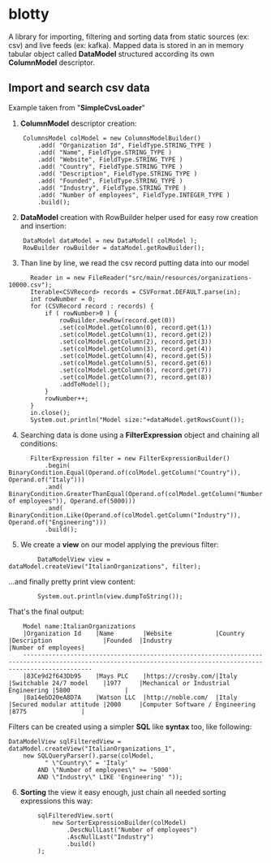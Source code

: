 
# blotty
A library for importing, filtering and sorting data from static sources (ex: csv) and live feeds (ex: kafka).
Mapped data is stored in an in memory tabular object called **DataModel** structured according its own **ColumnModel** descriptor.

## Import and search csv data
Example taken from  "**SimpleCvsLoader**"

 1. **ColumnModel** descriptor creation:
```
	ColumnsModel colModel = new ColumnsModelBuilder()
		.add( "Organization Id", FieldType.STRING_TYPE )
		.add( "Name", FieldType.STRING_TYPE )
		.add( "Website", FieldType.STRING_TYPE )
		.add( "Country", FieldType.STRING_TYPE )
		.add( "Description", FieldType.STRING_TYPE )
		.add( "Founded", FieldType.STRING_TYPE )
		.add( "Industry", FieldType.STRING_TYPE )
		.add( "Number of employees", FieldType.INTEGER_TYPE )				
		.build();	
```
 2. **DataModel** creation with RowBuilder helper used for easy row creation and insertion:
```
    DataModel dataModel = new DataModel( colModel );   
    RowBuilder rowBuilder = dataModel.getRowBuilder();
```
3. Than line by line, we read the csv record putting data into our model
  ```
		Reader in = new FileReader("src/main/resources/organizations-10000.csv");
		Iterable<CSVRecord> records = CSVFormat.DEFAULT.parse(in);
		int rowNumber = 0;
		for (CSVRecord record : records) {
			if ( rowNumber>0 ) {
				rowBuilder.newRow(record.get(0))
				.set(colModel.getColumn(0), record.get(1))
				.set(colModel.getColumn(1), record.get(2))
				.set(colModel.getColumn(2), record.get(3))
				.set(colModel.getColumn(3), record.get(4))
				.set(colModel.getColumn(4), record.get(5))
				.set(colModel.getColumn(5), record.get(6))
				.set(colModel.getColumn(6), record.get(7))
				.set(colModel.getColumn(7), record.get(8))
				.addToModel();
			}
			rowNumber++;
		}		
		in.close();
		System.out.println("Model size:"+dataModel.getRowsCount());
```

4. Searching data is done using a **FilterExpression** object and chaining all conditions: 
  ```
		FilterExpression filter = new FilterExpressionBuilder()
			.begin( BinaryCondition.Equal(Operand.of(colModel.getColumn("Country")), Operand.of("Italy"))) 
			.and( BinaryCondition.GreaterThanEqual(Operand.of(colModel.getColumn("Number of employees")), Operand.of(5000))) 
			.and( BinaryCondition.Like(Operand.of(colModel.getColumn("Industry")), Operand.of("Engineering")))
			.build();
```

5. We create a **view** on our model applying the previous filter:
```
		DataModelView view = dataModel.createView("ItalianOrganizations", filter);
```
...and finally pretty print view content:
```
		System.out.println(view.dumpToString());
```
That's the final output:
```
    Model name:ItalianOrganizations
    |Organization Id    |Name        |Website            |Country   |Description              |Founded  |Industry                             |Number of employees|
    ---------------------------------------------------------------------------------------------------------------------------------------------------------------
    |83Ce9d2f643Db95    |Mays PLC    |https://crosby.com/|Italy     |Switchable 24/7 model    |1977     |Mechanical or Industrial Engineering |5800               |
    |8a14ebD20eA8D7A    |Watson LLC  |http://noble.com/  |Italy     |Secured modular attitude |2000     |Computer Software / Engineering      |8775               |
```
Filters can be created using a simpler **SQL** like **syntax** too, like following:
```
DataModelView sqlFilteredView = dataModel.createView("ItalianOrganizations_1", 
	new SQLQueryParser().parse(colModel, 
		  " \"Country\" = 'Italy' 
		AND \"Number of employees\" >= '5000' 
		AND \"Industry\" LIKE 'Engineering' "));
```

6. **Sorting** the view it easy enough, just chain all needed sorting expressions this way:
```
		sqlFilteredView.sort(
			new SorterExpressionBuilder(colModel)
				.DescNullLast("Number of employees") 
				.AscNullLast("Industry")
				.build()	
		);
```
